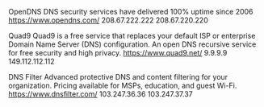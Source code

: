 OpenDNS
DNS security services have delivered 100% uptime since 2006
https://www.opendns.com/
208.67.222.222
208.67.220.220

Quad9
Quad9 is a free service that replaces your default ISP or enterprise Domain Name Server (DNS) configuration.
An open DNS recursive service for free security and high privacy.
https://www.quad9.net/
9.9.9.9
149.112.112.112

DNS Filter
Advanced protective DNS and content filtering for your organization. Pricing available for MSPs, education, and guest Wi-Fi.
https://www.dnsfilter.com/
103.247.36.36
103.247.37.37

